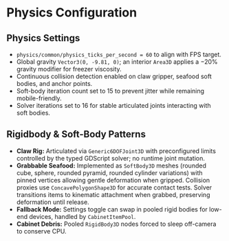 # Physics Configuration
## Physics Settings
- `physics/common/physics_ticks_per_second = 60` to align with FPS target.
- Global gravity `Vector3(0, -9.81, 0)`; an interior `Area3D` applies a −20% gravity modifier for freezer viscosity.
- Continuous collision detection enabled on claw gripper, seafood soft bodies, and anchor points.
- Soft-body iteration count set to 15 to prevent jitter while remaining mobile-friendly.
- Solver iterations set to 16 for stable articulated joints interacting with soft bodies.

## Rigidbody & Soft-Body Patterns
- **Claw Rig:** Articulated via `Generic6DOFJoint3D` with preconfigured limits controlled by the typed GDScript solver; no runtime joint mutation.
- **Grabbable Seafood:** Implemented as `SoftBody3D` meshes (rounded cube, sphere, rounded pyramid, rounded cylinder variations) with pinned vertices allowing gentle deformation when gripped. Collision proxies use `ConcavePolygonShape3D` for accurate contact tests. Solver transitions items to kinematic attachment when grabbed, preserving deformation until release.
- **Fallback Mode:** Settings toggle can swap in pooled rigid bodies for low-end devices, handled by `CabinetItemPool`.
- **Cabinet Debris:** Pooled `RigidBody3D` nodes forced to sleep off-camera to conserve CPU.
